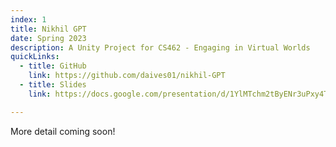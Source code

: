```yaml
---
index: 1
title: Nikhil GPT
date: Spring 2023
description: A Unity Project for CS462 - Engaging in Virtual Worlds
quickLinks: 
  - title: GitHub
    link: https://github.com/daives01/nikhil-GPT
  - title: Slides 
    link: https://docs.google.com/presentation/d/1YlMTchm2tByENr3uPxy4TmXXW6qwdVQvGJyWvi21I94/edit?usp=sharing

---
```


More detail coming soon!